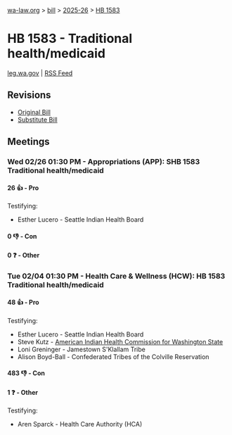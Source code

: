 [wa-law.org](/) > [bill](/bill/) > [2025-26](/bill/2025-26/) > [HB 1583](/bill/2025-26/hb/1583/)

# HB 1583 - Traditional health/medicaid
[leg.wa.gov](https://app.leg.wa.gov/billsummary?BillNumber=1583&Year=2025&Initiative=false) | [RSS Feed](./rss.xml)

## Revisions
* [Original Bill](1/)
* [Substitute Bill](S/)

## Meetings
### Wed 02/26 01:30 PM - Appropriations (APP): SHB 1583 Traditional health/medicaid
#### 26 👍 - Pro
Testifying:
* Esther Lucero - Seattle Indian Health Board

#### 0 👎 - Con

#### 0 ❓ - Other

### Tue 02/04 01:30 PM - Health Care & Wellness (HCW): HB 1583 Traditional health/medicaid
#### 48 👍 - Pro
Testifying:
* Esther Lucero - Seattle Indian Health Board
* Steve Kutz - [American Indian Health Commission for Washington State](/org/american_indian_health_commission_for_washington_state/)
* Loni Greninger - Jamestown S'Klallam Tribe
* Alison Boyd-Ball - Confederated Tribes of the Colville Reservation

#### 483 👎 - Con

#### 1 ❓ - Other
Testifying:
* Aren Sparck - Health Care Authority (HCA)
